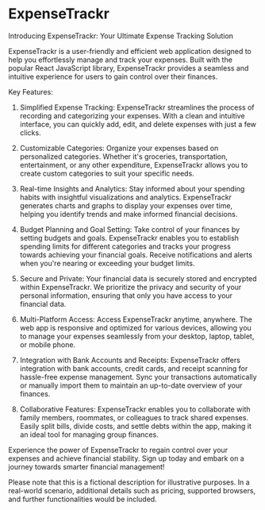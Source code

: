 # ExpenseTrackr

Introducing ExpenseTrackr: Your Ultimate Expense Tracking Solution

ExpenseTrackr is a user-friendly and efficient web application designed to help you effortlessly manage and track your expenses. Built with the popular React JavaScript library, ExpenseTrackr provides a seamless and intuitive experience for users to gain control over their finances.

Key Features:

1. Simplified Expense Tracking: ExpenseTrackr streamlines the process of recording and categorizing your expenses. With a clean and intuitive interface, you can quickly add, edit, and delete expenses with just a few clicks. 

2. Customizable Categories: Organize your expenses based on personalized categories. Whether it's groceries, transportation, entertainment, or any other expenditure, ExpenseTrackr allows you to create custom categories to suit your specific needs.

3. Real-time Insights and Analytics: Stay informed about your spending habits with insightful visualizations and analytics. ExpenseTrackr generates charts and graphs to display your expenses over time, helping you identify trends and make informed financial decisions.

4. Budget Planning and Goal Setting: Take control of your finances by setting budgets and goals. ExpenseTrackr enables you to establish spending limits for different categories and tracks your progress towards achieving your financial goals. Receive notifications and alerts when you're nearing or exceeding your budget limits.

5. Secure and Private: Your financial data is securely stored and encrypted within ExpenseTrackr. We prioritize the privacy and security of your personal information, ensuring that only you have access to your financial data.

6. Multi-Platform Access: Access ExpenseTrackr anytime, anywhere. The web app is responsive and optimized for various devices, allowing you to manage your expenses seamlessly from your desktop, laptop, tablet, or mobile phone.

7. Integration with Bank Accounts and Receipts: ExpenseTrackr offers integration with bank accounts, credit cards, and receipt scanning for hassle-free expense management. Sync your transactions automatically or manually import them to maintain an up-to-date overview of your finances.

8. Collaborative Features: ExpenseTrackr enables you to collaborate with family members, roommates, or colleagues to track shared expenses. Easily split bills, divide costs, and settle debts within the app, making it an ideal tool for managing group finances.

Experience the power of ExpenseTrackr to regain control over your expenses and achieve financial stability. Sign up today and embark on a journey towards smarter financial management!

Please note that this is a fictional description for illustrative purposes. In a real-world scenario, additional details such as pricing, supported browsers, and further functionalities would be included.
